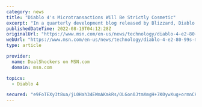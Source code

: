 ```yaml
---
category: news
title: "Diablo 4's Microtransactions Will Be Strictly Cosmetic"
excerpt: "In a quarterly development blog released by Blizzard, Diablo 4 product director Kegan Clark outlined how the game will be monetised."
publishedDateTime: 2022-08-19T04:12:28Z
originalUrl: "https://www.msn.com/en-us/news/technology/diablo-4-e2-80-99s-microtransactions-will-be-strictly-cosmetic/ar-AA10PNg4"
webUrl: "https://www.msn.com/en-us/news/technology/diablo-4-e2-80-99s-microtransactions-will-be-strictly-cosmetic/ar-AA10PNg4"
type: article

provider:
  name: DualShockers on MSN.com
  domain: msn.com

topics:
  - Diablo 4

secured: "e9FoTEXy3t8ua/jL0Hah34EWmAKmkRs/OLGon0JtmXmgH+7K0ywXug+ormnCK1Gncp+2ilIc4Oun41DhG7eSgu0GeGx7ss9M7ZSN0dLqOaAz6ihqfMfci4xvyDtb51vPnxFhxXBdG9jEwbE1cxTrkgg5uDmOGJwLCb9lWe8yGoQJXGIbKe6kIo8Cu+8cUVg/pC6YpRYyRMA34LzNtNx6C32+HbSuSzuRyP6leMh9Snlq/kZE+aV1OMIh9xcEdLuUF7N3LHKbr6gICHmmNuwQ26u5El3IaEdw5d0IrGMLwGxs4SJDsPeb3JyMCkkjs74fehJDV8UVp0adMrV4PAsLW7qTBZ/aRZMzcA4VPD+ZQiA=;KmJLckpByEOJVGz3hDmMcQ=="
---
```


